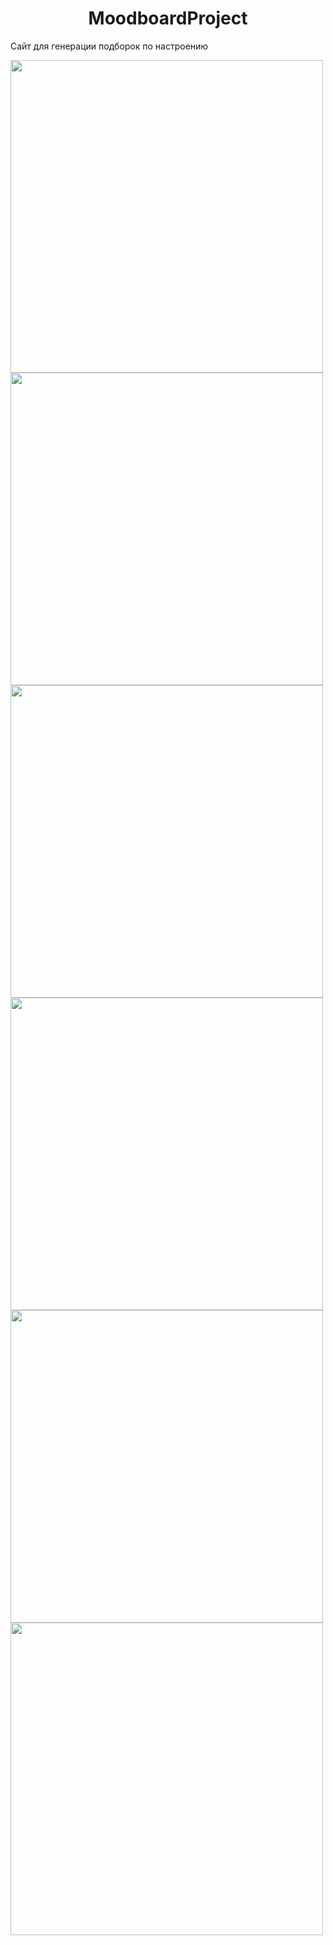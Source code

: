 <h1 align="center">MoodboardProject</h1>

Сайт для генерации подборок по настроению


<img src="https://user-images.githubusercontent.com/104670577/210116326-8c59c22a-6431-4948-b247-92103a7e06a9.png" width="500">
<img src="https://user-images.githubusercontent.com/104670577/210116360-3a4a5606-ec8e-47e7-9a72-60aeedbac21b.png" width="500">
<img src="https://user-images.githubusercontent.com/104670577/210116362-de3abb54-a2e6-4d47-943c-60eb7a84cc35.png" width="500">
<img src="https://user-images.githubusercontent.com/104670577/210116353-80854ad4-f336-41bb-956c-8dcdb8da01af.png" width="500">
<img src="https://user-images.githubusercontent.com/104670577/210116358-031371a9-433a-4f5a-bd70-0b0afd8ba5e0.png" width="500">
<img src="https://user-images.githubusercontent.com/104670577/210116359-4005bc7d-6b1a-4004-8966-778fa5b6c910.png" width="500">


